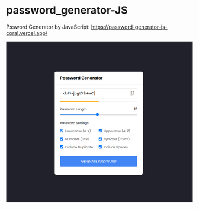 # password_generator-JS
Pssword Generator by JavaScript: https://password-generator-js-coral.vercel.app/

![Preview](https://github.com/eldoJr/password_generator-JS/blob/main/preview.png)
